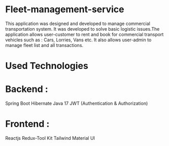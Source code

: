 # Fleet-management-service
This application was designed and developed to manage commercial transportation system. It was developed to solve basic logistic issues.The application allows user-customer to rent and book for commercial transport vehicles such as : Cars, Lorries, Vans etc. It also allows user-admin to manage fleet list and all transactions.
# Used Technologies
# Backend : 
Spring Boot 
Hibernate 
Java 17
JWT (Authentication & Authorization)
# Frontend :
Reactjs
Redux-Tool Kit
Tailwind
Material UI 
